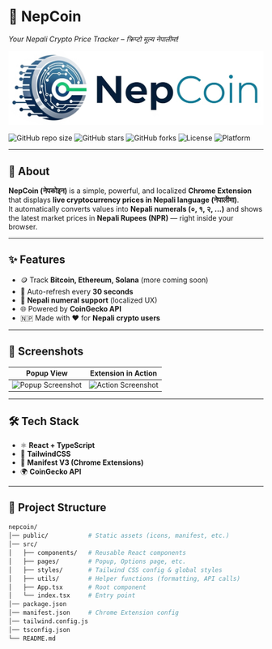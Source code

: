 # 🚀 NepCoin
*Your Nepali Crypto Price Tracker – क्रिप्टो मूल्य नेपालीमा!*

![NepCoin Banner](./public/banner.png)

![GitHub repo size](https://img.shields.io/github/repo-size/pradipchaudhary/nepcoin)
![GitHub stars](https://img.shields.io/github/stars/pradipchaudhary/nepcoin?style=social)
![GitHub forks](https://img.shields.io/github/forks/pradipchaudhary/nepcoin?style=social)
![License](https://img.shields.io/github/license/pradipchaudhary/nepcoin)
![Platform](https://img.shields.io/badge/platform-Chrome-blue?logo=googlechrome)

---

## 📖 About  
**NepCoin (नेपकोइन)** is a simple, powerful, and localized **Chrome Extension** that displays **live cryptocurrency prices in Nepali language (नेपालीमा)**.  
It automatically converts values into **Nepali numerals (०, १, २, ...)** and shows the latest market prices in **Nepali Rupees (NPR)** — right inside your browser.  

---

## ✨ Features  

- 🪙 Track **Bitcoin, Ethereum, Solana** (more coming soon)  
- 🔄 Auto-refresh every **30 seconds**  
- 🔢 **Nepali numeral support** (localized UX)  
- 🌐 Powered by **CoinGecko API**  
- 🇳🇵 Made with ❤️ for **Nepali crypto users**  

---

## 📸 Screenshots  

| Popup View | Extension in Action |
|------------|----------------------|
| ![Popup Screenshot](./public/screenshot1.png) | ![Action Screenshot](./public/screenshot2.png) |

---

## 🛠 Tech Stack  

- ⚛️ **React + TypeScript**  
- 🎨 **TailwindCSS**  
- 🔐 **Manifest V3 (Chrome Extensions)**  
- 🌍 **CoinGecko API**  

---

## 📂 Project Structure  

```bash
nepcoin/
│── public/           # Static assets (icons, manifest, etc.)
│── src/  
│   ├── components/   # Reusable React components  
│   ├── pages/        # Popup, Options page, etc.  
│   ├── styles/       # Tailwind CSS config & global styles  
│   ├── utils/        # Helper functions (formatting, API calls)  
│   ├── App.tsx       # Root component  
│   └── index.tsx     # Entry point  
│── package.json  
│── manifest.json     # Chrome Extension config  
│── tailwind.config.js
│── tsconfig.json  
└── README.md  
